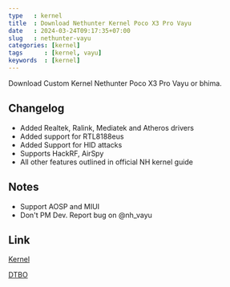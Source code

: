 ```yaml
---
type   : kernel
title  : Download Nethunter Kernel Poco X3 Pro Vayu
date   : 2024-03-24T09:17:35+07:00
slug   : nethunter-vayu
categories: [kernel]
tags      : [kernel, vayu]
keywords  : [kernel]
---
```


Download Custom Kernel Nethunter Poco X3 Pro Vayu or bhima.

## Changelog
- Added Realtek, Ralink, Mediatek and Atheros drivers
- Added support for RTL8188eus
- Added Support for HID attacks
- Supports HackRF, AirSpy 
- All other features outlined in official NH kernel guide

## Notes
- Support AOSP and MIUI
- Don't PM Dev. Report bug on @nh_vayu

## Link
[Kernel](https://t.me/nh_vayu/3)

[DTBO](https://t.me/nh_vayu/4)


